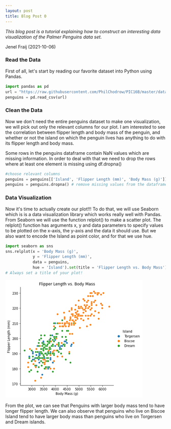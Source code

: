 ```yaml
---
layout: post
title: Blog Post 0
---
```


*This blog post is a tutorial explaining how to construct an interesting data visualization of the Palmer Penguins data set.*

Jenel Fraij (2021-10-06)

### Read the Data
First of all, let's start by reading our favorite dataset into Python using Pandas.

```python
import pandas as pd
url = "https://raw.githubusercontent.com/PhilChodrow/PIC16B/master/datasets/palmer_penguins.csv"
penguins = pd.read_csv(url)
```

### Clean the Data
Now we don't need the entire penguins dataset to make one visualization, we will pick out only the relevant columns for our plot. I am interested to see the correlation between flipper length and body mass of the penguin, and whether or not the island on which the penguin lives has anything to do with its flipper length and body mass.

Some rows in the penguins dataframe contain NaN values which are missing information. In order to deal with that we need to drop the rows where at least one element is missing using df.dropna()

```python
#choose relevant columns
penguins = penguins[['Island', 'Flipper Length (mm)', 'Body Mass (g)']]
penguins = penguins.dropna() # remove missing values from the dataframe
```

### Data Visualization 
Now it's time to actually create our plot!!!
To do that, we will use Seaborn which is is a data visualization library which works really well with Pandas. From Seaborn we will use the function relplot() to make a scatter plot. The relplot() function has arguments x, y and data parameters to specify values to be plotted on the x-axis, the y-axis and the data it should use. But we also want to encode the Island as point color, and for that we use hue.

```python
import seaborn as sns
sns.relplot(x = 'Body Mass (g)',
            y = 'Flipper Length (mm)',
            data = penguins,
            hue = 'Island').set(title = 'Flipper Length vs. Body Mass')
# Always set a title of your plot!
```

![image-blog0.png](/images/image-blog0.png)

From the plot, we can see that Penguins with larger body mass tend to have longer flipper length. We can also observe that penguins who live on Biscoe Island tend to have larger body mass than penguins who live on Torgersen and Dream islands.